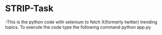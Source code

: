 # STRIP-Task
-This is the python code with selenium to fetch X(formerly twitter) trending topics.
To execute the code type the following command
python app.py
